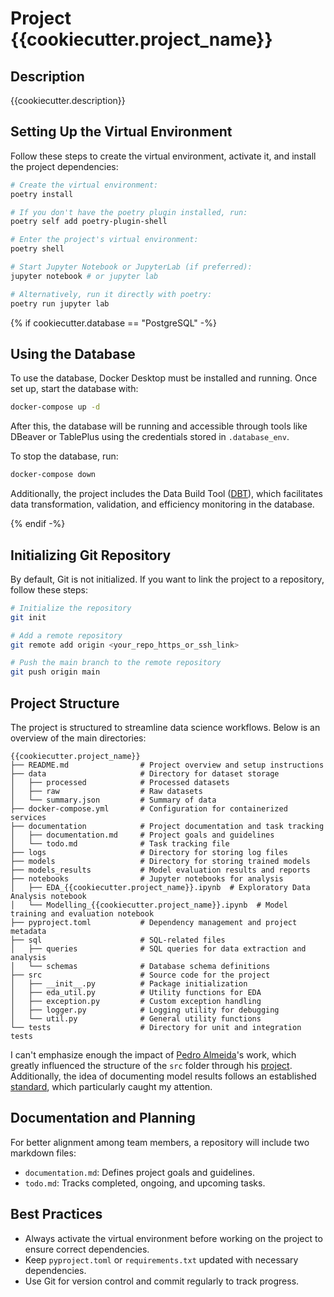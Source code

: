 # Project {{cookiecutter.project_name}}

## Description

{{cookiecutter.description}}

## Setting Up the Virtual Environment

Follow these steps to create the virtual environment, activate it, and install the project dependencies:

```bash
# Create the virtual environment:
poetry install

# If you don't have the poetry plugin installed, run:
poetry self add poetry-plugin-shell

# Enter the project's virtual environment:
poetry shell

# Start Jupyter Notebook or JupyterLab (if preferred):
jupyter notebook # or jupyter lab

# Alternatively, run it directly with poetry:
poetry run jupyter lab
```

{% if cookiecutter.database == "PostgreSQL" -%}

## Using the Database

To use the database, Docker Desktop must be installed and running. Once set up, start the database with:

```bash
docker-compose up -d
```

After this, the database will be running and accessible through tools like DBeaver or TablePlus using the credentials stored in `.database_env`.

To stop the database, run:

```bash
docker-compose down
```

Additionally, the project includes the Data Build Tool ([DBT](https://docs.getdbt.com/docs/introduction)), which facilitates data transformation, validation, and efficiency monitoring in the database.

{% endif -%}

## Initializing Git Repository

By default, Git is not initialized. If you want to link the project to a repository, follow these steps:

```bash
# Initialize the repository
git init

# Add a remote repository
git remote add origin <your_repo_https_or_ssh_link>

# Push the main branch to the remote repository
git push origin main
```

## Project Structure

The project is structured to streamline data science workflows. Below is an overview of the main directories:

```
{{cookiecutter.project_name}}
├── README.md                # Project overview and setup instructions
├── data                     # Directory for dataset storage
│   ├── processed            # Processed datasets
│   ├── raw                  # Raw datasets
│   └── summary.json         # Summary of data
├── docker-compose.yml       # Configuration for containerized services
├── documentation            # Project documentation and task tracking
│   ├── documentation.md     # Project goals and guidelines
│   └── todo.md              # Task tracking file
├── logs                     # Directory for storing log files
├── models                   # Directory for storing trained models
├── models_results           # Model evaluation results and reports
├── notebooks                # Jupyter notebooks for analysis
│   ├── EDA_{{cookiecutter.project_name}}.ipynb  # Exploratory Data Analysis notebook
│   └── Modelling_{{cookiecutter.project_name}}.ipynb  # Model training and evaluation notebook
├── pyproject.toml           # Dependency management and project metadata
├── sql                      # SQL-related files
│   ├── queries              # SQL queries for data extraction and analysis
│   └── schemas              # Database schema definitions
├── src                      # Source code for the project
│   ├── __init__.py          # Package initialization
│   ├── eda_util.py          # Utility functions for EDA
│   ├── exception.py         # Custom exception handling
│   ├── logger.py            # Logging utility for debugging
│   └── util.py              # General utility functions
└── tests                    # Directory for unit and integration tests
```


I can't emphasize enough the impact of [Pedro Almeida](https://github.com/allmeidaapedro)'s work, which greatly influenced the structure of the `src` folder through his [project](https://github.com/allmeidaapedro/Churn-Prediction-Credit-Card). Additionally, the idea of documenting model results follows an established [standard](https://arxiv.org/pdf/1810.03993), which particularly caught my attention.  



## Documentation and Planning

For better alignment among team members, a repository will include two markdown files:

- `documentation.md`: Defines project goals and guidelines.
- `todo.md`: Tracks completed, ongoing, and upcoming tasks.

## Best Practices

- Always activate the virtual environment before working on the project to ensure correct dependencies.
- Keep `pyproject.toml` or `requirements.txt` updated with necessary dependencies.
- Use Git for version control and commit regularly to track progress.

